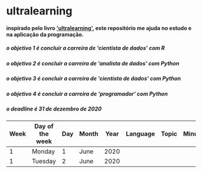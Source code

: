 # ultralearning

#### inspirado pelo livro ['ultralearning'](https://www.amazon.com.br/Ultralearning-Master-Outsmart-Competition-Accelerate/dp/006285268X), este repositório me ajuda no estudo e na aplicação da programação.     

##### o objetivo 1 é concluir a carreira de 'cientista de dados' com R
##### o objetivo 2 é concluir a carreira de 'analista de dados' com Python
##### o objetivo 3 é concluir a carreira de 'cientista de dados' com Python
##### o objetivo 4 é concluir a carreira de 'programador' com Python

##### o deadline é 31 de dezembro de 2020
  
| Week | Day of the week | Day | Month | Year | Language |    Topic    | Minutes | Certificate |  
|------|-----------------|-----|-------|------|----------|-------------|---------|-------------|
|  1   |      Monday     |  1  | June  | 2020 |          |             |         |             |              
|  1   |      Tuesday    |  2  | June  | 2020 |          |             |         |             |              

